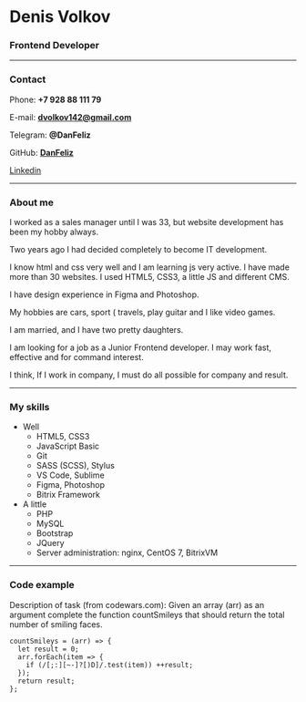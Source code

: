# Denis Volkov
### Frontend Developer
---
### Contact

Phone: **+7 928 88 111 79**

E-mail: **dvolkov142@gmail.com**

Telegram: **@DanFeliz**

GitHub: [**DanFeliz**](https://github.com/DanFeliz/)

[Linkedin](https://www.linkedin.com/in/denis-volkov-1673b9228/)

---

### About me

I worked as a sales manager until I was 33, but website development has been my hobby always.

Two years ago I had decided completely to become IT development.

I know html and css very well and I am learning js very active. I have made more than 30 websites. I used HTML5, CSS3, a little JS and different CMS.

I have design experience in Figma and Photoshop.

My hobbies are cars, sport ( travels, play guitar and I like video games.

I am married, and I have two pretty daughters.

I am looking for a job as a Junior Frontend developer. I may work fast, effective and for command interest.

I think, If I work in company, I must do all possible for company and result.

---

### My skills

* Well
    * HTML5, CSS3
    * JavaScript Basic
    * Git
    * SASS (SCSS), Stylus
    * VS Code, Sublime
    * Figma, Photoshop
    * Bitrix Framework
* A little
    * PHP
    * MySQL
    * Bootstrap
    * JQuery
    * Server administration: nginx, CentOS 7, BitrixVM

---

### Code example

Description of task (from codewars.com): Given an array (arr) as an argument complete the function countSmileys that should return the total number of smiling faces.

```
countSmileys = (arr) => {
  let result = 0;
  arr.forEach(item => {
    if (/[;:][~-]?[)D]/.test(item)) ++result;
  });
  return result;
};
```
